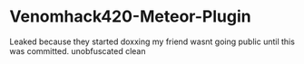 # Venomhack420-Meteor-Plugin
Leaked because they started doxxing my friend wasnt going public until this was committed.
unobfuscated clean
